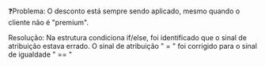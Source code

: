 ❓Problema:
O desconto está sempre sendo aplicado, mesmo quando o cliente não é "premium".

Resolução:
Na estrutura condiciona if/else, foi identificado que o sinal de atribuição estava errado.
O sinal de atribuição " = " foi corrigido para o sinal de igualdade " == " 
